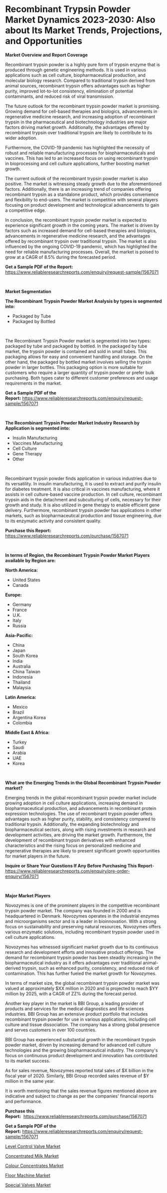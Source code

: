 <p><h1>Recombinant Trypsin Powder Market Dynamics 2023-2030: Also about Its Market Trends, Projections, and Opportunities</h1></p><p><strong>Market Overview and Report Coverage</strong></p>
<p><p>Recombinant trypsin powder is a highly pure form of trypsin enzyme that is produced through genetic engineering methods. It is used in various applications such as cell culture, biopharmaceutical production, and molecular biology research. Compared to traditional trypsin derived from animal sources, recombinant trypsin offers advantages such as higher purity, improved lot-to-lot consistency, elimination of potential contaminants, and reduced risk of viral transmission.</p><p>The future outlook for the recombinant trypsin powder market is promising. Growing demand for cell-based therapies and biologics, advancements in regenerative medicine research, and increasing adoption of recombinant trypsin in the pharmaceutical and biotechnology industries are major factors driving market growth. Additionally, the advantages offered by recombinant trypsin over traditional trypsin are likely to contribute to its wider adoption.</p><p>Furthermore, the COVID-19 pandemic has highlighted the necessity of robust and reliable manufacturing processes for biopharmaceuticals and vaccines. This has led to an increased focus on using recombinant trypsin in bioprocessing and cell culture applications, further boosting market growth.</p><p>The current outlook of the recombinant trypsin powder market is also positive. The market is witnessing steady growth due to the aforementioned factors. Additionally, there is an increasing trend of companies offering recombinant trypsin as a standalone product, which provides convenience and flexibility to end-users. The market is competitive with several players focusing on product development and technological advancements to gain a competitive edge.</p><p>In conclusion, the recombinant trypsin powder market is expected to experience significant growth in the coming years. The market is driven by factors such as increased demand for cell-based therapies and biologics, advancements in regenerative medicine research, and the advantages offered by recombinant trypsin over traditional trypsin. The market is also influenced by the ongoing COVID-19 pandemic, which has highlighted the need for reliable manufacturing processes. Overall, the market is poised to grow at a CAGR of 8.5% during the forecasted period.</p></p>
<p><strong>Get a Sample PDF of the Report:</strong> <a href="https://www.reliableresearchreports.com/enquiry/request-sample/1567071">https://www.reliableresearchreports.com/enquiry/request-sample/1567071</a></p>
<p>&nbsp;</p>
<p><strong>Market Segmentation</strong></p>
<p><strong>The Recombinant Trypsin Powder Market Analysis by types is segmented into:</strong></p>
<p><ul><li>Packaged by Tube</li><li>Packaged by Bottled</li></ul></p>
<p>&nbsp;</p>
<p><p>The Recombinant Trypsin Powder market is segmented into two types: packaged by tube and packaged by bottled. In the packaged by tube market, the trypsin powder is contained and sold in small tubes. This packaging allows for easy and convenient handling and storage. On the other hand, the packaged by bottled market involves selling the trypsin powder in larger bottles. This packaging option is more suitable for customers who require a larger quantity of trypsin powder or prefer bulk purchasing. Both types cater to different customer preferences and usage requirements in the market.</p></p>
<p><strong>Get a Sample PDF of the Report:</strong>&nbsp;<a href="https://www.reliableresearchreports.com/enquiry/request-sample/1567071">https://www.reliableresearchreports.com/enquiry/request-sample/1567071</a></p>
<p>&nbsp;</p>
<p><strong>The Recombinant Trypsin Powder Market Industry Research by Application is segmented into:</strong></p>
<p><ul><li>Insulin Manufacturing</li><li>Vaccines Manufacturing</li><li>Cell Culture</li><li>Gene Therapy</li><li>Other</li></ul></p>
<p>&nbsp;</p>
<p><p>Recombinant trypsin powder finds application in various industries due to its versatility. In insulin manufacturing, it is used to extract and purify insulin for diabetes treatment. It is also critical in vaccines manufacturing, where it assists in cell culture-based vaccine production. In cell culture, recombinant trypsin aids in the detachment and subculturing of cells, necessary for their growth and study. It is also utilized in gene therapy to enable efficient gene delivery. Furthermore, recombinant trypsin powder has applications in other markets, such as biopharmaceutical production and tissue engineering, due to its enzymatic activity and consistent quality.</p></p>
<p><strong>Purchase this Report:</strong>&nbsp; <a href="https://www.reliableresearchreports.com/purchase/1567071">https://www.reliableresearchreports.com/purchase/1567071</a></p>
<p>&nbsp;</p>
<p><strong>In terms of Region, the Recombinant Trypsin Powder Market Players available by Region are:</strong></p>
<p>
    <p> <strong> North America: </strong>
        <ul>
            <li>United States</li>
            <li>Canada</li>
        </ul>
        </p> 
    <p> <strong> Europe: </strong>
        <ul>
            <li>Germany</li>
            <li>France</li>
            <li>U.K.</li>
            <li>Italy</li>
            <li>Russia</li>
        </ul>
        </p> 
    <p> <strong> Asia-Pacific: </strong>
        <ul>
            <li>China</li>
            <li>Japan</li>
            <li>South Korea</li>
            <li>India</li>
            <li>Australia</li>
            <li>China Taiwan</li>
            <li>Indonesia</li>
            <li>Thailand</li>
            <li>Malaysia</li>
        </ul>
        </p> 
    <p> <strong> Latin America: </strong>
        <ul>
            <li>Mexico</li>
            <li>Brazil</li>
            <li>Argentina Korea</li>
            <li>Colombia</li>
        </ul>
        </p> 
    <p> <strong> Middle East & Africa: </strong>
        <ul>
            <li>Turkey</li>
            <li>Saudi</li>
            <li>Arabia</li>
            <li>UAE</li>
            <li>Korea</li>
        </ul>
    </p>
    </p>
<p>&nbsp;</p>
<p><strong>What are the Emerging Trends in the Global Recombinant Trypsin Powder market?</strong></p>
<p><p>Emerging trends in the global recombinant trypsin powder market include growing adoption in cell culture applications, increasing demand in biopharmaceutical production, and advancements in recombinant protein expression technologies. The use of recombinant trypsin powder offers advantages such as higher purity, stability, and consistency compared to traditional trypsin. Additionally, the expanding biotechnology and biopharmaceutical sectors, along with rising investments in research and development activities, are driving the market growth. Furthermore, the development of recombinant trypsin derivatives with enhanced characteristics and the rising focus on personalized medicine and regenerative therapies are likely to present significant growth opportunities for market players in the future.</p></p>
<p><strong>Inquire or Share Your Questions If Any Before Purchasing This Report</strong>- <a href="https://www.reliableresearchreports.com/enquiry/pre-order-enquiry/1567071">https://www.reliableresearchreports.com/enquiry/pre-order-enquiry/1567071</a></p>
<p>&nbsp;</p>
<p><strong>Major Market Players</strong></p>
<p><p>Novozymes is one of the prominent players in the competitive recombinant trypsin powder market. The company was founded in 2000 and is headquartered in Denmark. Novozymes operates in the industrial enzymes and microorganisms sector and is a leader in bioinnovation. With a strong focus on sustainability and preserving natural resources, Novozymes offers various enzymatic solutions, including recombinant trypsin powder used in cell culture applications.</p><p>Novozymes has witnessed significant market growth due to its continuous research and development efforts and innovative product offerings. The demand for recombinant trypsin powder has been steadily increasing in the biopharmaceutical industry as it offers advantages over traditional animal-derived trypsin, such as enhanced purity, consistency, and reduced risk of contamination. This has further fueled the market growth for Novozymes.</p><p>In terms of market size, the global recombinant trypsin powder market was valued at approximately $XX million in 2020 and is projected to reach $YY million by 2025, with a CAGR of ZZ% during the forecast period.</p><p>Another key player in the market is BBI Group, a leading provider of products and services for the medical diagnostics and life sciences industries. BBI Group has an extensive product portfolio that includes recombinant trypsin powder for use in various applications, including cell culture and tissue dissociation. The company has a strong global presence and serves customers in over 100 countries.</p><p>BBI Group has experienced substantial growth in the recombinant trypsin powder market, driven by increasing demand for advanced cell culture technologies and the growing biopharmaceutical industry. The company's focus on continuous product development and innovation has contributed to its market success.</p><p>As for sales revenue, Novozymes reported total sales of $X billion in the fiscal year of 2020. Similarly, BBI Group recorded sales revenue of $Y million in the same year.</p><p>It is worth mentioning that the sales revenue figures mentioned above are indicative and subject to change as per the companies' financial reports and performance.</p></p>
<p><strong>Purchase this Report:</strong>&nbsp;&nbsp;<a href="https://www.reliableresearchreports.com/purchase/1567071">https://www.reliableresearchreports.com/purchase/1567071</a></p>
<p></p>
<p><strong>Get a Sample PDF of the Report:</strong>&nbsp;<a href="https://www.reliableresearchreports.com/enquiry/request-sample/1567071">https://www.reliableresearchreports.com/enquiry/request-sample/1567071</a></p>
<p><p><a href="https://www.linkedin.com/pulse/level-control-valve-market-insights-players-forecast-df98f/">Level Control Valve Market</a></p><p><a href="https://medium.com/@jackytorphy/concentrated-milk-market-size-growth-forecast-2023-2030-b2f76b7338a6">Concentrated Milk Market</a></p><p><a href="https://medium.com/@othamcclure/colour-concentrates-market-size-growth-forecast-2023-2030-daf6a573c98b">Colour Concentrates Market</a></p><p><a href="https://www.linkedin.com/pulse/floor-machine-market-share-amp-new-trends-analysis-report-z1awf/">Floor Machine Market</a></p><p><a href="https://www.linkedin.com/pulse/special-valves-market-size-growth-forecast-from-2023-mpchf/">Special Valves Market</a></p></p>